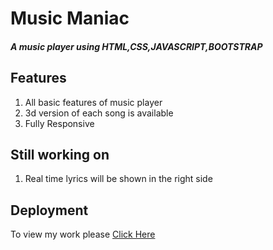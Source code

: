 # Music Maniac
##### A music player using HTML,CSS,JAVASCRIPT,BOOTSTRAP

## Features
1. All basic features of music player
2. 3d version of each song is available
3. Fully Responsive

## Still working on
1. Real time lyrics will be shown in the right side

## Deployment

To view my work please [Click Here](https://soumyadipghosh23.github.io/Music-Maniac-MusicPlayer/)
